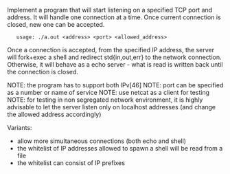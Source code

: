 Implement a program that will start listening on a specified TCP port and address.
It will handle one connection at a time. Once current connection is closed,
new one can be accepted.
```
   usage: ./a.out <address> <port> <allowed_address>
```      
Once a connection is accepted, from the specified IP address,
the server will fork+exec a shell and redirect std{in,out,err} to the network connection.
Otherwise, it will behave as a echo server - what is read is written back
until the connection is closed.
   
NOTE: the program has to support both IPv[46]
NOTE: port can be specified as a number or name of service
NOTE: use netcat as a client for testing
NOTE: for testing in non segregated network environment, it is highly advisable to let the
      server listen only on localhost addresses (and change the allowed address accordingly)
 
Variants:
   - allow more simultaneous connections (both echo and shell)
   - the whitelist of IP addresses allowed to spawn a shell will be read from a file
   - the whitelist can consist of IP prefixes

